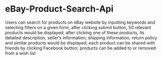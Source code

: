 # eBay-Product-Search-Api
Users can search for products on eBay website by inputting keywords and selecting filters on a given form; 
after clicking submit button, 50 relevant products would be displayed; 
after clicking one of these products, its detailed description, seller’s information, shipping information, return policy 
and similar products would be displayed; each product can be shared with friends by clicking Facebook button; 
products can be added to or removed from a wish list
